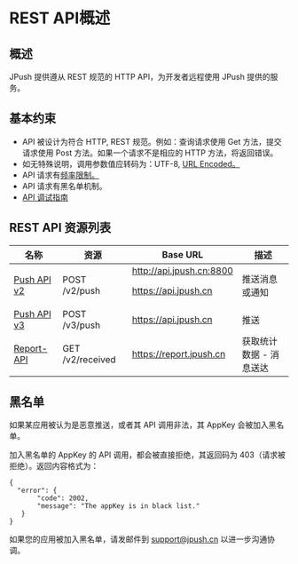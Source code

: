 # REST API概述
## 概述

JPush 提供遵从 REST 规范的 HTTP API，为开发者远程使用 JPush 提供的服务。

## 基本约束

* API 被设计为符合 HTTP, REST 规范。例如：查询请求使用 Get 方法，提交请求使用 Post 方法。如果一个请求不是相应的 HTTP 方法，将返回错误。
* 如无特殊说明，调用参数值应转码为：UTF-8, [URL Encoded。](http://en.wikipedia.org/wiki/Percent_encoding)
* API 请求有[频率限制。](../api_rate_limiting)
* API 请求有黑名单机制。
* [API 调试指南](../api_debug_guide)
## REST API 资源列表

| 名称 | 	资源 | Base URL	 |描述|
| ------------ | ------------- | ------------ |----------------|
| [Push API v2](../push_api_v2)  | POST /v2/push	  | http://api.jpush.cn:8800<p>https://api.jpush.cn | 推送消息或通知|
| [Push API v3](../push_api_v3)	 | POST /v3/push  | https://api.jpush.cn | 推送 |
| [Report-API](../report_api)		 | GET /v2/received  | https://report.jpush.cn | 获取统计数据 - 消息送达 |

## 黑名单

如果某应用被认为是恶意推送，或者其 API 调用非法，其 AppKey 会被加入黑名单。

加入黑名单的 AppKey 的 API 调用，都会被直接拒绝，其返回码为 403（请求被拒绝）。返回内容格式为：

	{
	  "error": {
	       "code": 2002, 
	       "message": "The appKey is in black list."
	   }
	}
 
如果您的应用被加入黑名单，请发邮件到 <support@jpush.cn> 以进一步沟通协调。
